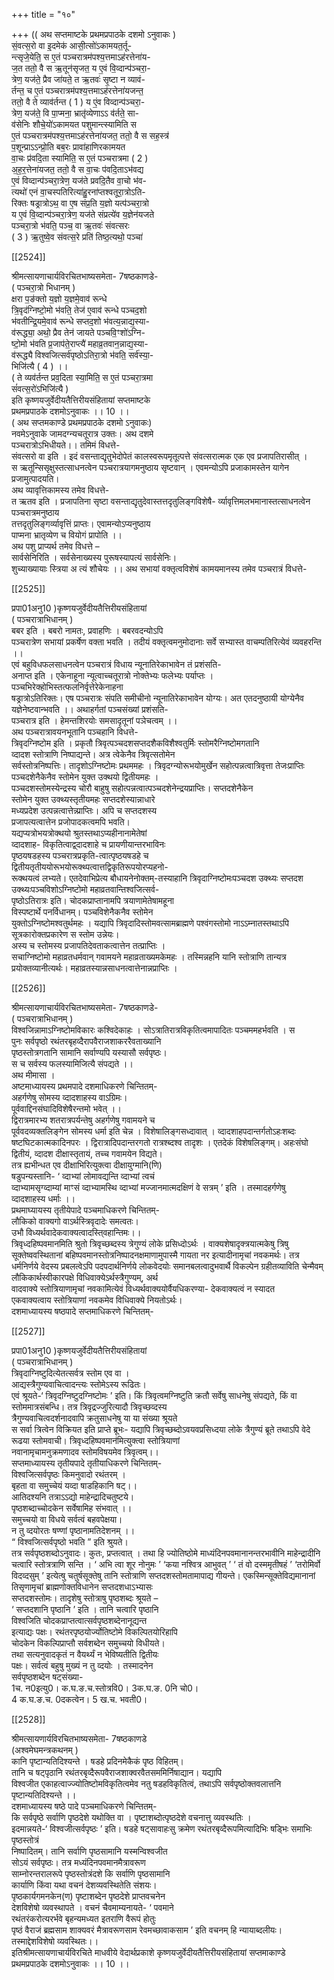 +++
title = "१०"

+++
(( अथ सप्तमाष्टके प्रथमप्रपाठके दशमो ऽनुवाकः )  
सं॒वत्स॒रो वा इ॒दमेक॑ आसी॒त्सो॑ऽकामयत॒र्तू-  
न्त्सृजे॒येति॒ स ए॒तं पञ्चरात्रम॑पश्य॒त्तमाऽह॑रत्तेना॑य-  
ज॒त ततो॒ वै स ऋ॒तून॑सृजत॒ य ए॒वं वि॒व्दान्प॑ञ्चरा॒-  
त्रेण॒ यज॑ते॒ प्रैव जा॑यते॒ त ऋ॒तवः॑ सृ॒ष्टा न व्यावं-  
र्तन्त॒ च ए॒तं पञ्चरात्रम॑पश्य॒त्तमाऽह॑रत्तेना॑यजन्त॒  
ततो॒ वै ते व्याव॑र्तन्त ( 1 ) य एं॒व विव्दान्प॑ञ्चरा॒-  
त्रेण॒ यज॑ते॒ वि पा॒प्मना॒ भ्रातृ॑व्येणाऽऽ व॑र्तते॒ सा-  
व॑सेनिः शौचे॒यो॑ऽकामयत पशुमान्त्स्यामिति स  
ए॒तं पञ्चरात्रम॑पश्य॒त्तमाऽह॑रत्तेना॑यजत॒ ततो॒ वै स सह॒स्त्र॑  
प॒शून्प्राऽऽन्प्रो॒ति बब॒रः प्रावा॑हाणिरकामयत  
वा॒चः प्र॑वदि॒ता स्यामिति॒ स ए॒तं पञ्चरात्रमा ( 2 )  
अ॒ह॒र॒त्तेना॑यजत॒ ततो॒ वै स वा॒चः प॑वदि॒ताऽभ॑वद्य  
ए॒वं विव्दान्प॑ञ्चरा॒त्रेण॒ यज॑ते प्रवदि॒तैव वा॒चो भ॑व-  
त्यथो॑ एनं वा॒चस्पतिरित्या॑हु॒रना॑प्तश्वतूरा॒त्रोऽति-  
रिक्तः षड्रात्रोऽथ॒ वा ए॒ष संप्र॒ति य॒ज्ञो यत्प॑ञ्चरा॒त्रो  
य ए॒वं वि॒व्दान्प॑ञ्चरा॒त्रेण॒ यज॑ते संप्रत्ये॑व य॒ज्ञेन॑यजते  
पञ्चरा॒त्रो भ॑वति॒ पञ्च॒ वा ऋ॒तवः॑ संवत्सरः  
( 3 ) ऋ॒तुष्वे॒व संवत्स॒रे प्रति॑ तिष्ठ॒त्यथो॒ पञ्चा॑

[[2524]]

श्रीमत्सायणाचार्यविरचितभाष्यसमेता- 7षष्ठकाणडे-  
( पञ्चरा॒त्रो भिधानम् )  
क्षरा प॒ङ॑क्तो य॒ज्ञो य॒ज्ञमे॒वाव॑ रून्धे  
त्रि॒वृद॑ग्निष्टो॒मो भ॑वति॒ तेज॑ ए॒वाव॑ रून्धे पञ्चद॒शो  
भ॑वतीन्द्रि॒यमे॒वाव॑ रून्धे सप्तद॒शो भ॑वत्य॒न्नाद्य॒स्या-  
व॑रूद्ध्या॒ अथो॒ प्रैव तेन॑ जायते पञ्चवि॒ꣳशो॑ऽग्नि-  
ष्टो॒मो भ॑वति प्र॒जाप॑ते॒राप्त्यै॑ महाव्र॒तवान॒न्नाद्य॒स्या-  
व॑रूद्ध्यै विश्वजित्सर्व॑पृष्ठोऽतिरा॒त्रो भ॑वति॒ सर्व॑स्या॒-  
भिजि॑त्यै ( 4 ) ।।  
( ते व्यव॑र्तन्त प्रव॒दिता स्या॒मिति॒ स ए॒तं पञ्चरा॒त्रमा  
सं॑वत्स॒रो॑ऽभिजि॑त्यै )  
इति कृष्णयजुर्वेदीयतैत्तिरीयसंहितायां सप्तमाष्टके  
प्रथमप्रपाठके दशमोऽनुवाकः ।। 10 ।।  
( अथ सप्तमकाण्डे प्रथमप्रपाठके दशमो ऽनुवाकः)  
नवमेऽनुवाके जामदग्न्यचतूरात्र उक्तः। अथ दशमे  
पञ्चरात्रोऽभिधीयते।। तमिमं विधत्ते-  
संवत्सरो वा इति । इदं वसन्ताद्यृतुभेदोपेतं कालस्वरूपमृतूत्पत्ते संवत्सरात्मक एक एव प्रजापतिरासीत् ।  
स ऋतून्सिसृक्षुस्तत्साधनत्वेन पञ्चरात्रयागमनुष्ठाय सृष्टवान् । एवमन्योऽपि प्रजाकामस्तेन यागेन प्रजामुत्पादयति।  
अथ व्यावृत्तिकामस्य तमेव विधत्ते-  
त ऋतव इति । प्रजापतिना सृष्टा वसन्ताद्यृतुदेवास्तत्तदृतुलिङ्गविशेषै- र्व्यावृत्तिमलभमानास्तत्साधनत्वेन पञ्चरात्रमनुष्ठाय  
तत्तदृतुलिङ्गर्व्यावृत्तिं प्राप्तः। एवामन्योऽप्यनुष्ठाय  
पाप्मना भ्रातृव्येण च वियोगं प्रापोति ।।  
अथ पशु प्राप्यर्थ तमेव विधत्ते –  
सार्वसेनिरिति । सर्वसेनाख्यस्य पुरूषस्यापत्यं सार्वसेनिः।  
शुच्याख्यायाः स्त्रिया अ त्यं शौचेयः ।। अथ सभायां वक्तृत्वविशेषं कामयमानस्य तमेव पञ्चरात्रं विधत्ते-

[[2525]]

प्रपा01अनु10 )कृष्णयजुर्वेदीयतैत्तिरीयसंहितायां  
( पञ्चरात्राभिधानम् )  
बबर इति । बबरो नामतः, प्रवाहणिः । बबरवदन्योऽपि  
पञ्चरात्रेण सभायां प्रकर्षेण वक्ता भवति । तदीयं वक्तृत्वमनुमोदानाः सर्वे सभ्यास्त वाचम्पतिरित्येवं व्यवहरन्ति ।।  
एवं बहुविधफलसाधनत्वेन पञ्चरात्रं विधाय न्यूनातिरेकाभावेन तं प्रशंसति-  
अनाप्त इति । एकेनाहूना न्यूत्वाच्चतूरात्रो नोक्तेभ्यः फलेभ्यः पर्याप्तः । पञ्चभिरेक्होभिस्तत्फलनिर्वृत्तेरेकेनाहना  
षड्रात्रोऽतिरिक्तः। एष पञ्चरात्रः संपति समीचीनो न्यूनातिरेकाभावेन योग्यः। अत एतदनुष्ठायी योग्येनैव  
यज्ञेनेष्टवान्भवति ।। अथाहर्गतां पञ्चसंख्यां प्रशंसति-  
पञ्चरात्र इति । हेमन्तशिरयोः समसादृतूनां पञेचत्वम् ।।  
अथ पञ्चरात्रावयनभूतानि पञ्चहानि विधत्ते-  
त्रिवृदग्निष्टोम इति । प्रकृतौ त्रिवृत्पञ्चदशसप्तदशैकविशैश्वतुर्मिः स्तोमरैग्निष्टोमगतानि  
व्दादश स्तोत्राणि निष्पाद्यन्ते। अत्र त्वेकेनैव त्रिवृत्सतोमेन  
सर्वस्तोत्रनिष्पत्तिः। तादृशोऽग्निष्टोमः प्रथममहः । त्रिवृदग्न्योरूभयोमुर्खेन सहोत्पन्नत्वात्रिवृत्ता तेजःप्राप्तिः  
पञ्चदशेनैकेनैव स्तोमेन युक्त उक्थयो द्वितीयमहः ।  
पञ्चदशस्तोमस्येन्द्रस्य चोरौ बाहुषु सहोत्पन्नत्वात्पञ्चदशेनेन्द्रयप्राप्तिः। सप्तदशेनैकेन  
स्तोमेन युक्त उक्थ्यस्तृतीयमहः सप्तदशेस्यान्नाधारे  
मध्यप्रदेश उत्पन्नत्वात्तेन्न्प्राप्तिः। अपि च सप्तदशस्य  
प्रजापत्यत्वात्तेन प्रजोपादकत्वमपि भवति।  
यद्यप्यत्रोभयत्रोक्थयो श्रुतस्तथाऽप्यहीनानामेतेषां  
व्दादशाह- विकृतित्वाद्व्दादशाहे च प्रायणीयान्तरभाविनः  
पृष्ठयषडहस्य पञ्चरात्रप्रकृति-त्वात्पृष्ठयषडहे च  
द्वितीयतृतीययोरूभयोरूक्थ्पत्वात्तद्विकृतिरूपयोरप्यहनो-  
रूक्थयत्वं लभ्यते। एतदेवाभिप्रेत्य बौधायनेनोक्तम्-तस्याहानि त्रिवृदाग्निष्टोमःपञ्चदश उक्थ्यः सप्तदश  
उक्थ्यःपञ्चविशोऽग्निष्टोमो महाव्रतवान्तिश्वजित्सर्व-  
पृष्ठोऽतिरात्रः इति। चोदकप्राप्तानामपि त्रयाणामेतेषामहूना  
विस्पष्टार्थे पनर्विधानम्। पञ्चविशेनैकनैव स्तोमेन  
युक्तोऽग्निष्टोमश्वतुर्थमहः । यद्यापि त्रिवृदादिस्तोमवत्सामब्राह्मणे पश्वंगस्तोमो नाऽऽम्नातस्तथाऽपि सूत्रकारोक्तप्रकारेण स स्तोम उन्नेयः।  
अस्य च स्तोमस्य प्रजापतिदेवताकत्वात्तेन तत्प्राप्तिः ।  
सचाग्निष्टोमो महाव्रतधर्मवान् गवामयने महाव्रताख्यमकेमहः । तस्मिन्नहनि यानि स्तोत्राणि तान्यत्र प्रयोक्तव्यानीत्यर्थः। महाव्रतस्यान्नसाधनत्वात्तेनान्नप्राप्तिः ।

[[2526]]

श्रीमत्सायणाचार्यविरचितभाष्यसमेता- 7षष्ठकाणडे-  
( पञ्चरात्राभिधानम् )  
विश्वजिन्नामाऽग्निष्टोमविकारः कश्विदेकाहः । सोऽत्रातिरात्रविकृतित्वमापादितः पञ्चममहर्भवति । स  
पुनः सर्वपृष्ठो रथंतरबृहव्दैरापवैराजशाकररैवताख्यानि  
पृष्ठस्तोत्रगतानि सामानि सर्वाण्यपि यस्यासौ सर्वपृष्ठः।  
स च सर्वस्य फलस्यामिजित्यै संपद्यते ।।  
अथ मीमासा ।  
अष्टमाध्यायस्य प्रथमपादे दशमाधिकरणे चिन्तितम्-  
अहर्गणेषु सोमस्य व्दादशाहस्य वाऽग्रिमः।  
पूर्ववाद्दिनसंघादिविशेषैरन्तमो भवेत् ।।  
द्विरात्रमारभ्य शतरात्रपर्यन्तेषु अहर्गणेषु गवामयने च  
पूर्ववदव्यक्तलिङ्गेन सोमस्य धर्मा इति चेन्न । विशेषालिङ्गसध्दावात् । व्दादशाहपदान्तर्गतोऽहःशब्दः  
षष्टघिटकात्मकादिनपरः । द्विरात्रादिपदान्तरगतो रात्रश्ब्दश्व तादृशः । एतदेकं विशेषलिङ्गम्। अहःसंघो द्वितीयं, व्दादश दीक्षास्तृतायं, तच्च गवामयेन विद्यते।  
तत्र ह्यभीन्धत एव दीक्षाभिरित्युक्त्वा दीक्षायुग्मानि(णि)  
षडुपन्यस्तानि- ‘ व्दाभ्यां लोमावद्यन्ति व्दाभ्यां त्वचं  
व्दाभ्यामसृग्व्दाम्यां माꣳसं व्दाभ्यामस्थि व्दाभ्यां मज्जानमात्मदक्षिणं वे सत्रम् ’ इति । तस्मादहर्गणेषु  
व्दादशाहस्य धर्माः ।।  
प्रथमाघ्यायस्य तृतीयेपादे पञ्चमाधिकरणे चिन्तितम्-  
लौकिको वाक्यगो वाऽर्थस्त्रिवृदादेः समत्वतः।  
उभौ विध्यर्थवादेकवाक्यत्वादस्ति्वहान्तिमः।।  
त्रिवृध्दहिष्पवमानमिति श्रुतो त्रिवृच्छब्दस्य त्रेगुण्यं लोके प्रसिध्दोऽर्थः । वाक्यशेषादृक्त्रयात्मकेषु त्रिषु सूक्तेष्ववस्थितानां बहिष्पवमानस्तोत्रनिष्पादनक्षमाणामुपास्मै गायता नर इत्यादीनामृचां नवकमर्थः। तत्र धर्मनिर्णये वेदस्य प्रबलत्वेऽपि पदपदार्थनिर्णये लोकवेदयोः समानबलत्वादुभवार्थै विकल्पेन ग्रहीतव्याविति चेन्मैवम्  
लौकिकार्थस्वीकारपक्षे विधिवाक्येऽर्थस्त्रैगुण्यम्, अर्थ  
वादवाक्ये स्तोत्रियाणामृचां नवकामित्येवं विध्यर्थवाक्ययोर्वैयधिकरण्या- देकवाक्यत्वं न स्यादत  
एकवाक्यत्वाय स्तोत्रियाणां नवकमेव विधिवाक्ये नियतोऽर्थः।  
दशमाध्यायस्य षष्ठपादे सप्तमाधिकरणे चिन्तितम्-

[[2527]]

प्रपा01अनु10 )कृष्णयजुर्वेदीयतैत्तिरीयसंहितायां  
( पञ्चरात्राभिधानम् )  
त्रिवृदाग्निष्टुदित्येतत्सर्वत्र स्तोम एव वा ।  
आद्यस्त्रैगुण्यवाचित्वादन्त्यः स्तोमेऽस्य रूढितः।  
एवं श्रूयते-‘ त्रिवृदग्निष्टुदग्निष्टोमः ’ इति। किं त्रिवृत्वमग्निष्टुति क्रतौ सर्वेषु साधनेषु संपद्यते, किं वा स्तोममात्रसंबन्धि। तत्र त्रिवृद्रज्जुरित्यादौ त्रिवृच्छव्दस्य  
त्रैगुण्यवाचित्वदर्शनादवापि क्रतुसाधनेषु या या संख्या श्रूयते  
स सर्वा त्रित्वेन विक्रियत इति प्राप्ते ब्रूभः- यद्यापि त्रिवृच्छब्दोऽवयवप्रसिध्दया लोके त्रैगुण्यं ब्रूते तथाऽपि वेदे  
रूढया स्तोमवाची। त्रिवृध्दहिष्पवमान॑मित्युक्त्वा स्तोत्रियाणां  
नवानामृचामनुक्रमणादव स्तोमविषयमेव त्रिवृत्वम्।।  
सप्तमाध्यायस्य तृतीयपादे तृतीयाधिकरणे चिन्तितम्-  
विश्वजित्सर्वपृष्ठः किमनुवादो रथंतरम् ।  
बृहता वा समुच्चेयं यव्दा षाडहिकानि षट्।।  
आतिदश्यनि तत्राऽऽद्यो माहेन्द्रादिचतुष्टये।  
पृष्ठशब्दाच्चोदकेन सर्वेषामिह संभवात् ।।  
समुच्चयो वा विधये सर्वत्वं बहवपेक्षया।  
न तु व्दयोरतः षण्णां पृष्ठानामतिदेशनम् ।।  
“ विश्वजित्सर्वपृष्ठो भवति ” इति श्रुयते।  
तत्र सर्वपृष्ठशब्दोऽनुवादः। कुतः, प्रप्तत्वात् । तथा हि ज्योतिष्ठोमे माध्यंदिनपवमानानन्तरभावीनि माहेन्द्रादीनि  
चत्वारि स्तोत्रत्राणि सन्ति । ‘ अभि त्वा शूर नोनुमः ’ ‘कया नश्वित्र आभुवत् ’ ‘ तं वो दस्ममृतीषहं ’ ‘तरोमिर्वो विदव्दसुम् ’ इत्येत्षु चतुर्षसूक्तेषु तानि स्तोत्राणि सप्तदशस्तोमतामापाद्य गीयन्ते। एकस्मिन्सूक्तेविद्यमानानां  
तिसृणामृचां ब्राह्मणोक्तविधानेन सप्तदशधाऽभ्यासः  
सप्तदशस्तोमः। तादृशेषु स्तोत्राषु पृष्ठशब्दः श्रूयते –  
‘ सप्तदशानि पृष्ठानि ’ इति । तानि चत्वारि पृष्ठानि  
विश्वजिति चोदकप्राप्तत्वात्सर्वपृष्ठशब्देनानूद्यन्त  
इत्याद्यः पक्षः। रथंतरपृष्ठयोर्ज्योतिष्टोमे विकल्पितयोरिहापि  
चोदकेन विकल्पिप्राप्तौ सर्वशब्देन समुच्चयो विधीयते।  
तथा सत्यनुवादकृतं न वैयर्थ्यं न भेविष्यतीति द्वितीयः  
पक्षः। सर्वत्वं बहुषु मुख्यं न तु व्दयोः । तस्मादनेन  
सर्वपृष्ठशब्देन षट्संख्या-  
1च. न0इत्यु0। क.घ.ङ.च.स्तोत्रवि0। 3क.घ.ङ. 0नि चो0।  
4 क.घ.ङ.च. 0दकत्वेन। 5 ख.च. भवती0।

[[2528]]

श्रीमत्सायणार्यविरचितभाष्यसमेता- 7षष्ठकाणडे  
(अश्वमेघमन्त्रकथनम् )  
कानि पृष्टान्यतिदिश्यन्ते । षडहे प्रदिनमेकैकं पृष्ठ विहितम्।  
तानि च षट्पृठानि रथंतरबृव्दैरूपवैराजशाक्वरवैतसममिर्निषाद्यान। यद्यापि  
विश्वजीत एकाहत्वाज्ज्योतिष्टोमविकृतित्वमेव नतु षडहविकृतित्वं, तथाऽपि सर्वपृष्ठोक्तवलात्तनि पृष्टान्यतिदिश्यन्ते ।।  
दशमाध्यायस्य षष्ठे पादे पञ्चमाधिकरणे चिन्तितम्-  
कि सर्वपृष्ठे सर्वाणि पृष्ठदेशे यथोक्ति वा । पृष्टाशब्दोत्पृष्ठदेशे वचनात्तु व्यवस्थतिः ।  
इदमान्नयते-‘ विश्वजीत्सर्वपृष्ठः ’ इति। षडहे षट्सावाहःसु क्रमेण रथंतरबृव्दैरूपमित्यादिभिः षड्भिः समाभिः पृष्ठस्तोत्रं  
निष्पादितम्। तानि सर्वाणि पृष्ठसामानि यस्मन्विश्वजीत  
सोऽयं सर्वपृष्ठः। तत्र मध्यंदिनपवमानमैत्रावरूण  
साम्नोरन्तरालरूपे पृष्ठस्तोत्रंदशे कि सर्वाणि पृष्ठसामानि  
कार्याणि किंवा यथा वचनं देशव्यवस्थितेति संशयः।  
पृष्ठकार्यगमनकेन(ण) पृष्टाशब्देन पृष्ठदेशे प्राप्तवचनेन  
देशविशेषो व्यवस्थापते । वचनं चैवमाम्यनायते- ‘ पवमाने  
रथंतरंकरोत्यरर्भवे बृहन्यमध्यत इतराणि वैरूपं होतुः  
पृष्ठं वैराजं ब्रह्मसाम शाक्यवरं मैत्रावरूणसाम रेवमच्छावाकसाम ’ इति वचनम् हि न्यायाब्दलीयः।  
तस्माद्देशविशेषो व्यवस्थितः।।  
इतिश्रीमत्सायणाचार्यविरचिते माधवीये वेदार्थप्रकाशे कृष्णयजुर्वेदीयतैत्तिरीयसंहितायां सप्तमाकाण्डे  
प्रथमप्रपाठके दशमोऽनुवाकः ।। 10 ।।  
